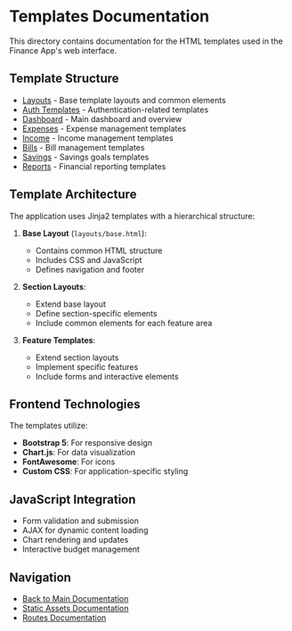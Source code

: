 # Templates Documentation

This directory contains documentation for the HTML templates used in the Finance App's web interface.

## Template Structure

- [Layouts](./layouts.md) - Base template layouts and common elements
- [Auth Templates](./auth.md) - Authentication-related templates
- [Dashboard](./dashboard.md) - Main dashboard and overview
- [Expenses](./expenses.md) - Expense management templates
- [Income](./income.md) - Income management templates
- [Bills](./bills.md) - Bill management templates
- [Savings](./savings.md) - Savings goals templates
- [Reports](./reports.md) - Financial reporting templates

## Template Architecture

The application uses Jinja2 templates with a hierarchical structure:

1. **Base Layout** (`layouts/base.html`):
   - Contains common HTML structure
   - Includes CSS and JavaScript
   - Defines navigation and footer

2. **Section Layouts**:
   - Extend base layout
   - Define section-specific elements
   - Include common elements for each feature area

3. **Feature Templates**:
   - Extend section layouts
   - Implement specific features
   - Include forms and interactive elements

## Frontend Technologies

The templates utilize:
- **Bootstrap 5**: For responsive design
- **Chart.js**: For data visualization
- **FontAwesome**: For icons
- **Custom CSS**: For application-specific styling

## JavaScript Integration

- Form validation and submission
- AJAX for dynamic content loading
- Chart rendering and updates
- Interactive budget management

## Navigation

- [Back to Main Documentation](../README.md)
- [Static Assets Documentation](../static/README.md)
- [Routes Documentation](../routes/README.md) 